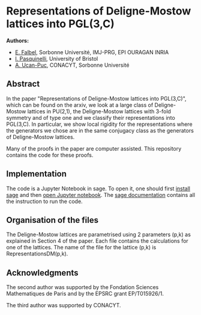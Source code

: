 # Representations of Deligne-Mostow lattices into PGL(3,C)
**Authors:** 
* [E. Falbel](https://webusers.imj-prg.fr/~elisha.falbel/), Sorbonne Université, IMJ-PRG, EPI OURAGAN INRIA
* [I. Pasquinelli](https://people.maths.bris.ac.uk/~ip13935/), University of Bristol
* [A. Ucan-Puc](https://www.researchgate.net/profile/Alejandro-Ucan-Puc), CONACYT, Sorbonne Université

## Abstract

In the paper "Representations of Deligne-Mostow lattices into PGL(3,C)", which can be found on the arxiv, 
we look at a large class of Deligne-Mostow lattices in PU(2,1), the Deligne-Mostow lattices with 3-fold symmetry and of type one and we classify their representations into PGL(3,C).
In particular, we show local rigidity for the representations where the generators we chose are in the same conjugacy class as the generators of Deligne-Mostow lattices.

Many of the proofs in the paper are computer assisted. 
This repository contains the code for these proofs. 

## Implementation

The code is a Jupyter Notebook in sage. 
To open it, one should first [install sage](https://doc.sagemath.org/html/en/installation/index.html) 
and then [open Jupyter notebook](https://doc.sagemath.org/html/en/installation/launching.html). 
The [sage documentation](https://doc.sagemath.org/html/en/index.html) contains all the instruction to run the code. 

## Organisation of the files

The Deligne-Mostow lattices are parametrised using 2 parameters (p,k) as explained in Section 4 of the paper. 
Each file contains the calculations for one of the lattices. 
The name of the file for the lattice (p,k) is RepresentationsDM(p,k). 

## Acknowledgments 

The second author was supported by the Fondation Sciences Mathematiques de Paris and by the EPSRC grant EP/T015926/1.

The third author was supported by CONACYT. 
